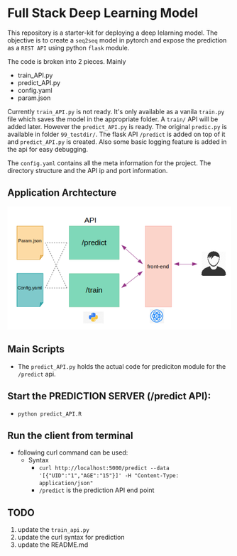 # Full Stack Deep Learning Model

This repository is a starter-kit for deploying a deep lelarning model. The 
objective is to create a `seq2seq` model in pytorch and expose the prediction
as a `REST API` using python `flask` module.

The code is broken into 2 pieces. Mainly

- train_API.py
- predict_API.py
- config.yaml
- param.json

Currently `train_API.py` is not ready. It's only available as a vanila `train.py`
file which saves the model in the appropriate folder. A `train/` API will be added 
later. However the `predict_API.py` is ready. The original `predic.py` is 
available in folder `99_testdir/`. The flask API `/predict` is added on top of it
and `predict_API.py` is created. Also some basic logging feature is added in the
api for easy debugging. 

The `config.yaml` contains all the meta information for the project. The directory 
structure and the API ip and port information.

## Application Archtecture

![image](98_temp/architecture.png)


## Main Scripts

+ The `predict_API.py` holds the actual code for prediciton module for the `/predict` api.


## Start the PREDICTION SERVER (/predict API):

+ `python predict_API.R`

## Run the client from terminal

+ following curl command can be used:
    + Syntax
	  + ` curl http://localhost:5000/predict --data '[{"UID":"1","AGE":"15"}]' -H "Content-Type: application/json" ` 
	  + `/predict` is the prediction API end point

## TODO

1. update the `train_api.py`
2. update the curl syntax for prediction
3. update the README.md
